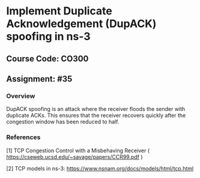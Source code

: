 # Implement Duplicate Acknowledgement (DupACK) spoofing in ns-3
## Course Code: CO300
## Assignment: #35
### Overview

DupACK spoofing is an attack where the receiver floods the sender with duplicate
ACKs. This ensures that the receiver recovers quickly after the congestion window has been
reduced to half.

### References

[1] TCP Congestion Control with a Misbehaving Receiver ( https://cseweb.ucsd.edu/~savage/papers/CCR99.pdf )

[2] TCP models in ns-3: https://www.nsnam.org/docs/models/html/tcp.html
